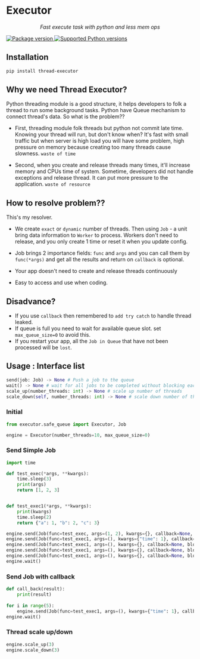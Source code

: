 # Executor

<p align="center">
    <em>Fast execute task with python and less mem ops</em>
</p>
<a href="https://pypi.org/project/thread-executor" target="_blank">
    <img src="https://img.shields.io/pypi/v/fastapi?color=%2334D058&label=pypi%20package" alt="Package version">
</a>
<a href="https://pypi.org/project/thread-executor" target="_blank">
    <img src="https://img.shields.io/pypi/pyversions/fastapi.svg?color=%2334D058" alt="Supported Python versions">
</a>

## Installation
```bash
pip install thread-executor
```

## Why we need Thread Executor?

Python threading module is a good structure, it helps developers to folk a thread to run some background tasks.
Python have Queue mechanism to connect thread's data.
So what is the problem??

- First, threading module folk threads but python not commit late time. Knowing your thread will run, but don't know when? It's fast with small traffic but when server is high load you will have some problem, high pressure on memory because creating too many threads cause slowness. `waste of time`

- Second, when you create and release threads many times, it'll increase memory and CPUs time of system. Sometime, developers did not handle exceptions and release thread. It can put more pressure to the application. `waste of resource`

## How to resolve problem??

This's my resolver.

- We create `exact` or `dynamic` number of threads. Then using `Job` - a unit bring data information to `Worker` to process. Workers don't need to release, and you only create 1 time or reset it when you update config.

- Job brings 2 importance fields: `func` and `args` and you can call them by `func(*args)` and get all the results and return on `callback` is optional.
- Your app doesn't need to create and release threads continuously
- Easy to access and use when coding.

## Disadvance?

- If you use `callback` then remembered to `add try catch` to handle thread leaked.
- If queue is full you need to wait for available queue slot. set `max_queue_size=0` to avoid this.
- If you restart your app, all the `Job in Queue` that have not been processed will be `lost`.


## Usage : Interface list
```python
send(job: Job) -> None # Push a job to the queue
wait() -> None # wait for all jobs to be completed without blocking each other
scale_up(number_threads: int) -> None # scale up number of threads
scale_down(self, number_threads: int) -> None # scale down number of threads
```

### Initial
```python
from executor.safe_queue import Executor, Job

engine = Executor(number_threads=10, max_queue_size=0)
```
### Send Simple Job
```python
import time

def test_exec(*args, **kwargs):
    time.sleep(3)
    print(args)
    return [1, 2, 3]


def test_exec1(*args, **kwargs):
    print(kwargs)
    time.sleep(2)
    return {"a": 1, "b": 2, "c": 3}

engine.send(Job(func=test_exec, args=(1, 2), kwargs={}, callback=None, block=False))
engine.send(Job(func=test_exec1, args=(), kwargs={"time": 1}, callback=None, block=False))
engine.send(Job(func=test_exec1, args=(), kwargs={}, callback=None, block=False))
engine.send(Job(func=test_exec1, args=(), kwargs={}, callback=None, block=False))
engine.send(Job(func=test_exec1, args=(), kwargs={}, callback=None, block=False))
engine.wait()
```

### Send Job with callback
```python
def call_back(result):
    print(result)
    
for i in range(5):
    engine.send(Job(func=test_exec1, args=(), kwargs={"time": 1}, callback=call_back, block=False))
engine.wait()
```


### Thread scale up/down

```python
engine.scale_up(3)
engine.scale_down(3)
```
